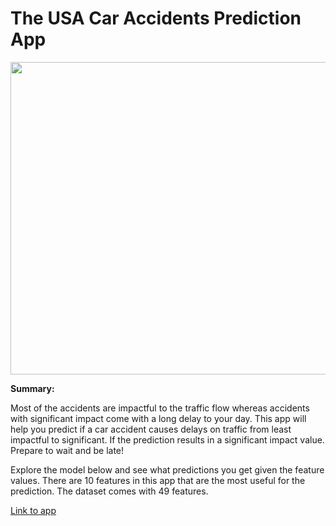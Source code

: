 # The USA Car Accidents Prediction App

<img src="https://raw.githubusercontent.com/machine-17/USA_Car_Accident_Prediction/master/Heroku%20App/assets/nyc%20traffic.jpg" width="1000" height="500">

**Summary:**

Most of the accidents are impactful to the traffic flow whereas accidents with significant impact come with a long delay to your day. 
This app will help you predict if a car accident causes delays on traffic from least impactful to significant. If the prediction results in a significant impact value. 
Prepare to wait and be late!

Explore the model below and see what predictions you get given the feature values. There are 10 features in this app that are the most useful for the prediction.
The dataset comes with 49 features.

[Link to app](https://usa-car-accident-prediction-ap.herokuapp.com/)

